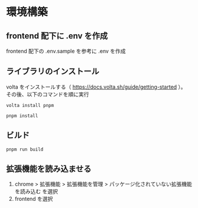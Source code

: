 # 環境構築

## frontend 配下に .env を作成

frontend 配下の .env.sample を参考に .env を作成

## ライブラリのインストール

volta をインストールする（ https://docs.volta.sh/guide/getting-started ）。\
その後、以下のコマンドを順に実行

`volta install pnpm`

`pnpm install`

## ビルド

`pnpm run build`

## 拡張機能を読み込ませる

1. chrome > 拡張機能 > 拡張機能を管理 > パッケージ化されていない拡張機能を読み込む を選択
2. frontend を選択

